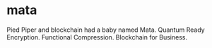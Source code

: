 # mata
Pied Piper and blockchain had a baby named Mata. Quantum Ready Encryption. Functional Compression. Blockchain for Business.
